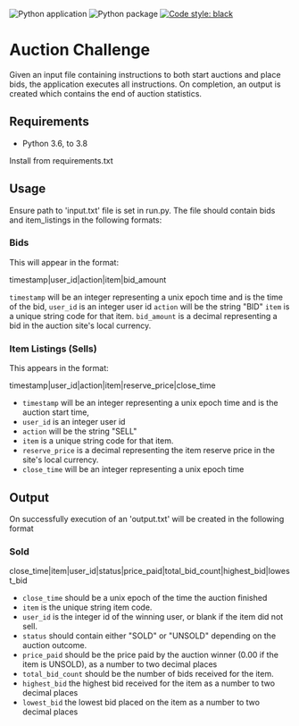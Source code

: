![Python application](https://github.com/jacknely/AuctionChallenge/workflows/Python%20application/badge.svg)
![Python package](https://github.com/jacknely/AuctionChallenge/workflows/Python%20package/badge.svg)
[![Code style: black](https://img.shields.io/badge/code%20style-black-000000.svg)](https://github.com/psf/black)
# Auction Challenge
Given an input file containing instructions to both start 
auctions and place bids, the application executes all instructions. 
On completion, an output is created which contains the 
end of auction statistics.

## Requirements
- Python 3.6, to 3.8

Install from requirements.txt

## Usage
Ensure path to 'input.txt' file is set in run.py. The file should 
contain bids and item_listings in the following formats:


### Bids
This will appear in the format:

timestamp|user_id|action|item|bid_amount

`timestamp` will be an integer representing a unix
 epoch time and is the time of the bid,
`user_id` is an integer user id
`action` will be the string "BID"
`item` is a unique string code for that item.
`bid_amount` is a decimal representing a bid in the 
auction site's local currency.

### Item Listings (Sells)
This appears in the format:

timestamp|user_id|action|item|reserve_price|close_time

- `timestamp` will be an integer representing a unix 
epoch time and is the auction start time,
- `user_id` is an integer user id
- `action` will be the string "SELL"
- `item` is a unique string code for that item.
- `reserve_price` is a decimal representing the 
item reserve price in the site's local currency.
- `close_time` will be an integer representing 
a unix epoch time

## Output
On successfully execution of an 'output.txt' will be created in the
following format

### Sold
close_time|item|user_id|status|price_paid|total_bid_count|highest_bid|lowest_bid

- `close_time` should be a unix epoch of the time the auction finished
- `item` is the unique string item code.
- `user_id` is the integer id of the winning user, or blank if the item did not sell.
- `status` should contain either "SOLD" or "UNSOLD" depending on the auction outcome.
- `price_paid` should be the price paid by the auction winner (0.00 if the item is UNSOLD), as a
number to two decimal places
- `total_bid_count` should be the number of bids received for the item.
- `highest_bid` the highest bid received for the item as a number to two decimal places
- `lowest_bid` the lowest bid placed on the item as a number to two decimal places
